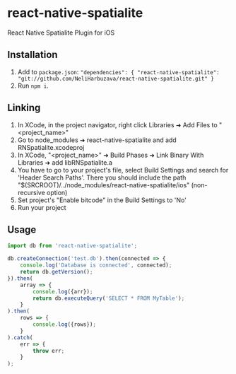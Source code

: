 
# react-native-spatialite

React Native Spatialite Plugin for iOS

## Installation

1. Add to `package.json`:
`
"dependencies": {
    "react-native-spatialite": "git://github.com/NeliHarbuzava/react-native-spatialite.git"
  }
`
2. Run `npm i`.

## Linking

1. In XCode, in the project navigator, right click Libraries ➜ Add Files to "<project_name>"
2. Go to node_modules ➜ react-native-spatialite and add RNSpatialite.xcodeproj
3. In XCode, "<project_name>" ➜ Build Phases ➜ Link Binary With Libraries ➜ add libRNSpatialite.a
4. You have to go to your project's file, select Build Settings and search for 'Header Search Paths'.
There you should include the path "$(SRCROOT)/../node_modules/react-native-spatialite/ios" (non-recursive option)
5. Set project's "Enable bitcode" in the Build Settings to 'No'
6. Run your project

## Usage
```javascript
import db from 'react-native-spatialite';

db.createConnection('test.db').then(connected => {
    console.log('Database is connected', connected);
    return db.getVersion();
}).then(
    array => {
        console.log({arr});
        return db.executeQuery('SELECT * FROM MyTable');
    }
).then(
    rows => {
        console.log({rows});
    }
).catch(
    err => {
        throw err;
    }
);
```
  
